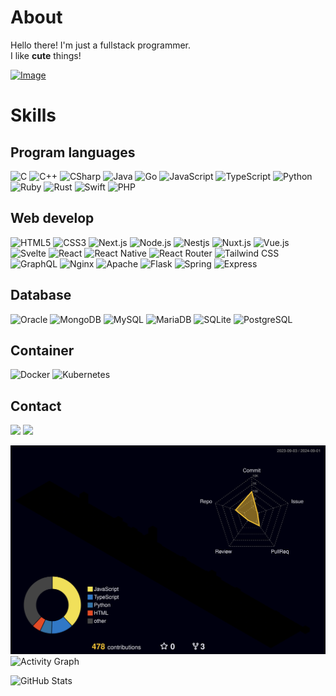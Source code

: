 # About
Hello there! I'm just a fullstack programmer.<br/>
I like **cute** things! 

[![Image](https://discord.aleu.xyz/user/739673575929282571?v=1725235065)](https://discord.com/users/739673575929282571)

# Skills
## Program languages
![C](https://img.shields.io/badge/C-A8B9CC?style=flat-square&logo=C&logoColor=white) ![C++](https://img.shields.io/badge/C++-00599C?style=flat-square&logo=C%2B%2B&logoColor=white) ![CSharp](https://img.shields.io/badge/CSharp-512BD4?style=flat-square&logo=CSharp&logoColor=white) ![Java](https://img.shields.io/badge/java-007396?style=flat-square&logo=java&logoColor=white) ![Go](https://img.shields.io/badge/Go-00ADD8?style=flat-square&logo=Go&logoColor=white) ![JavaScript](https://img.shields.io/badge/JavaScript-F7DF1E?style=flat-square&logo=javascript&logoColor=black) ![TypeScript](https://img.shields.io/badge/Typescript-3178C6?style=flat-square&logo=Typescript&logoColor=white) ![Python](https://img.shields.io/badge/Python-3776AB?style=flat-square&logo=Python&logoColor=white) ![Ruby](https://img.shields.io/badge/Ruby-CC342D?style=flat-square&logo=Ruby&logoColor=white) ![Rust](https://img.shields.io/badge/Rust-000000?style=flat-square&logo=Rust&logoColor=white) ![Swift](https://img.shields.io/badge/Swift-F05138?style=flat-square&logo=Swift&logoColor=white) ![PHP](https://img.shields.io/badge/PHP-777BB4?style=flat-square&logo=php&logoColor=white)

## Web develop
![HTML5](https://img.shields.io/badge/HTML5-E34F26?style=flat-square&logo=html5&logoColor=white) ![CSS3](https://img.shields.io/badge/CSS3-1572B6?style=flat-square&logo=css3&logoColor=white) ![Next.js](https://img.shields.io/badge/Next.js-000000?style=flat-square&logo=Next.js&logoColor=white) ![Node.js](https://img.shields.io/badge/Node.js-339933?style=flat-square&logo=Node.js&logoColor=white) ![Nestjs](https://img.shields.io/badge/Nestjs-E0234E?style=flat-square&logo=nestjs&logoColor=white) ![Nuxt.js](https://img.shields.io/badge/Nuxt.js-00DC82?style=flat-square&logo=Nuxt.js&logoColor=white) ![Vue.js](https://img.shields.io/badge/Vue.js-4FC08D?style=flat-square&logo=Vue.js&logoColor=white) ![Svelte](https://img.shields.io/badge/Svelte-FF3E00?style=flat-square&logo=svelte&logoColor=white) ![React](https://img.shields.io/badge/React-61DAFB?style=flat-square&logo=React&logoColor=black) ![React Native](https://img.shields.io/badge/React%20Native-61DAFB?style=flat-square&logo=React&logoColor=black) ![React Router](https://img.shields.io/badge/React%20Router-CA4245?style=flat-square&logo=reactrouter&logoColor=white) ![Tailwind CSS](https://img.shields.io/badge/Tailwind%20CSS-06B6D4?style=flat-square&logo=Tailwind%20CSS&logoColor=white) ![GraphQL](https://img.shields.io/badge/GraphQL-E10098?style=flat-square&logo=GraphQL&logoColor=white) ![Nginx](https://img.shields.io/badge/Nginx-009639?style=flat-square&logo=nginx&logoColor=white) ![Apache](https://img.shields.io/badge/Apache-D22128?style=flat-square&logo=apache&logoColor=white) ![Flask](https://img.shields.io/badge/Flask-000000?style=flat-square&logo=flask&logoColor=white) ![Spring](https://img.shields.io/badge/Spring-6DB33F?style=flat-square&logo=Spring&logoColor=white) ![Express](https://img.shields.io/badge/Express-000000?style=flat-square&logo=Express&logoColor=white)

## Database
![Oracle](https://img.shields.io/badge/ORACLE-F80000?style=flat-square&logo=oracle&logoColor=white) ![MongoDB](https://img.shields.io/badge/MongoDB-47A248?style=flat-square&logo=MongoDB&logoColor=white) ![MySQL](https://img.shields.io/badge/MySQL-4479A1?style=flat-square&logo=MySQL&logoColor=white) ![MariaDB](https://img.shields.io/badge/MariaDB-003545?style=flat-square&logo=mariaDB&logoColor=white) ![SQLite](https://img.shields.io/badge/SQLite-003B57?style=flat-square&logo=sqlite&logoColor=white) ![PostgreSQL](https://img.shields.io/badge/Postgresql-4169E1?style=flat-square&logo=postgresql&logoColor=white)

## Container
![Docker](https://img.shields.io/badge/Docker-2496ED?style=flat-square&logo=Docker&logoColor=white) ![Kubernetes](https://img.shields.io/badge/Kubernetes-326CE5?style=flat-square&logo=kubernetes&logoColor=white)

## Contact
[![](https://img.shields.io/badge/Mail-EA4335?style=flat-square&logo=gmail&logoColor=white)](mailto:me@alpha0091.xyz)
[![](https://img.shields.io/badge/Discord-5865F2?style=flat-square&logo=discord&logoColor=white)](https://discord.com/users/739673575929282571)

![](./profile-3d-contrib/profile-night-rainbow.svg)
![Activity Graph](https://github-readme-activity-graph.vercel.app/graph?username=aleu0091&theme=react-dark&bg_color=20232a&hide_border=true&line=58A6FF&color=58A6FF)

![GitHub Stats](https://github-readme-stats.vercel.app/api?username=aleu0091&show_icons=true&theme=material-palenight&hide_border=true&bg_color=20232a&icon_color=58A6FF&text_color=fff&title_color=58A6FF&count_private=true)





